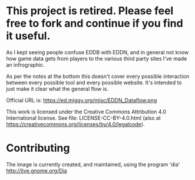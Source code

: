 **This project is retired.  Please feel free to fork and continue if you find it useful.**
===

As I kept seeing people confuse EDDB with EDDN, and in general not know
how game data gets from players to the various third party sites I've
made an infrographic.

As per the notes at the bottom this doesn't cover every possible
interaction between every possible tool and every possible website. It's
intended to just make it clear what the general flow is.

Official URL is: https://ed.miggy.org/misc/EDDN_Dataflow.png

This work is licensed under the Creative Commons Attribution 4.0
International license.  See file: LICENSE-CC-BY-4.0.html (also at
<https://creativecommons.org/licenses/by/4.0/legalcode>).

Contributing
============

  The image is currently created, and maintained, using the program
'dia' <http://live.gnome.org/Dia>

